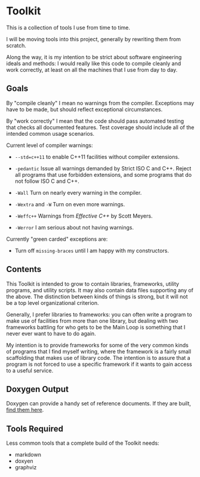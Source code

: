 Toolkit
=======

This is a collection of tools I use from time to time.

I will be moving tools into this project, generally by rewriting them
from scratch.

Along the way, it is my intention to be strict about software
engineering ideals and methods: I would really like this code to
compile cleanly and work correctly, at least on all the machines that
I use from day to day.

Goals
-----

By "compile cleanly" I mean no warnings from the compiler. Exceptions
may have to be made, but should reflect exceptional circumstances.

By "work correctly" I mean that the code should pass automated testing
that checks all documented features. Test coverage should include all
of the intended common usage scenarios.

Current level of compiler warnings:

  * `--std=c++11`
	to enable C++11 facilities without compiler extensions.

  * `-pedantic`
	Issue all warnings demanded by Strict ISO C and C++.
	Reject all programs that use forbidden extensions,
	and some programs that do not follow ISO C and C++.

  * `-Wall`
    Turn on nearly every warning in the compiler.

  * `-Wextra` and `-W`
    Turn on even more warnings.

  * `-Weffc++`
    Warnings from _Effective C++_ by Scott Meyers.

  * `-Werror`
	I am serious about not having warnings.

Currently "green carded" exceptions are:

  * Turn off `missing-braces` until I am happy with my constructors.


Contents
--------

This Toolkit is intended to grow to contain libraries, frameworks,
utility programs, and utility scripts. It may also contain data files
supporting any of the above. The distinction between kinds of things
is strong, but it will not be a top level organizational criterion.

Generally, I prefer libraries to frameworks: you can often write a
program to make use of facilities from more than one library, but
dealing with two frameworks battling for who gets to be the Main Loop
is something that I never ever want to have to do again.

My intention is to provide frameworks for some of the very common
kinds of programs that I find myself writing, where the framework is a
fairly small scaffolding that makes use of library code. The intention
is to assure that a program is not forced to use a specific framework
if it wants to gain access to a useful service.

Doxygen Output
--------------

Doxygen can provide a handy set of reference documents. If they are
built, [find them here](inc/html/index.html).

Tools Required
--------------

Less common tools that a complete build of the Toolkit needs:

  * markdown
  * doxyen
  * graphviz


